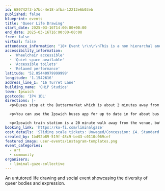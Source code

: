 ```yaml
---
id: 680742f3-b7bc-4e18-afba-12212e6b03eb
published: false
blueprint: events
title: 'Queer Life Drawing'
start_date: 2025-03-16T14:00:00+00:00
end_date: 2025-03-16T16:00:00+00:00
free: false
virtual: false
attendance_information: "18+ Event \r\n\r\nThis is a non hierarchal and untutored life drawing class. We host Queer Life drawing every month at CHiP studios with a new model each time to represent the diversity of the queer community.\r\n\r\nOur sessions are model centered, meaning that the model has full control of the space, they will bring props if they wish, create a playlist for us to enjoy together whatever best represents how they experience their own queer identity.\r\n\r\nOur sessions are informal, you are allowed to bring any materials you wish and connect with other attending artists during the session.\r\n\r\nSessions last for two hours with a break in the middle for your's and the model's comfort.\r\nAfter the session we like to have a show of work with your consent. And at close of session we like to make a trip to a local pub."
accessibility_information:
  - 'Wheelchair accessible'
  - 'Quiet space available'
  - 'Accessible toilets'
  - 'Relaxed performance'
latitude: '52.05440979999999'
longitude: '1.1542616'
address_line_1: '16 Turret Lane'
building_name: 'CHiP Studios'
town: Ipswich
postcode: 'IP4 1DL'
directions: |-
  <p>Buses stop at the Buttermarket which is about 2 minutes away from the venue.</p>

  <p>You can use the Ipswich buses app for up to date in for about bus timetables, you can also use Suffolk onboard if you are using any other route.</p>

  <p>Ipswich train station is a 20 minute walk away from the venue, but there are also bus links that get you into the Buttermarket bus station.</p>
booking_link: 'https://ko-fi.com/liminalgaze'
cost_details: 'Sliding scale tickets: Unwaged/Concession: £4. Standard: £7. Solidarity: £10'
created_by: 1bd92b89-519f-48c9-be43-c0110c069cef
featured_image: user-events/instagram-templates.png
event_categories:
  - art
  - community
organisers:
  - liminal-gaze-collective
---
```

An untutored life drawing and social event showcasing the diversity of queer bodies and expression.